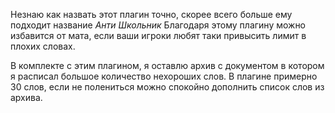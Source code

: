 Незнаю как назвать этот плагин точно, скорее всего больше ему подходит название *Анти Школьник*
Благодаря этому плагину можно избавится от мата, если ваши игроки любят таки привысить лимит в плохих словах.

В комплекте с этим плагином, я оставлю архив с документом в котором я расписал большое количество нехороших слов.
В плагине примерно 30 слов, если не полениться можно спокойно дополнить список слов из архива.
